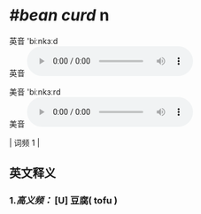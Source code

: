# ***\#bean curd*** n
英音 'biːnkɜːd  
英音
<audio src="./media/bean curd-B.aac" controls="controls"></audio>

美音 'biːnkɜːrd  
美音
<audio src="./media/bean curd.aac" controls="controls"></audio>



| 词频 1 |  

英文释义
---
### 1.*高义频：* **[U] 豆腐( tofu )**  


